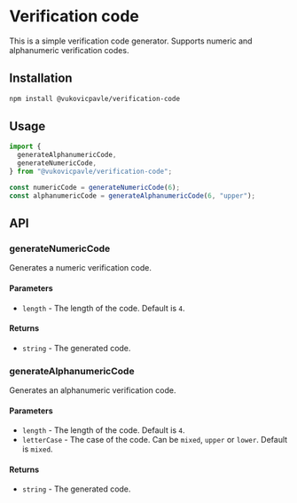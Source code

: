 # Verification code

This is a simple verification code generator. Supports numeric and alphanumeric verification codes.

## Installation

```bash
npm install @vukovicpavle/verification-code
```

## Usage

```javascript
import {
  generateAlphanumericCode,
  generateNumericCode,
} from "@vukovicpavle/verification-code";

const numericCode = generateNumericCode(6);
const alphanumericCode = generateAlphanumericCode(6, "upper");
```

## API

### generateNumericCode

Generates a numeric verification code.

#### Parameters

- `length` - The length of the code. Default is `4`.

#### Returns

- `string` - The generated code.

### generateAlphanumericCode

Generates an alphanumeric verification code.

#### Parameters

- `length` - The length of the code. Default is `4`.
- `letterCase` - The case of the code. Can be `mixed`, `upper` or `lower`. Default is `mixed`.

#### Returns

- `string` - The generated code.
